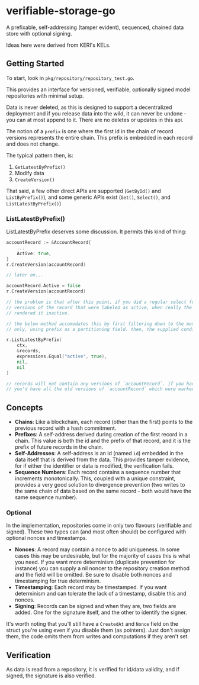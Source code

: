 # verifiable-storage-go
A prefixable, self-addressing (tamper evident), sequenced, chained data store with optional signing.

Ideas here were derived from KERI's KELs.

## Getting Started

To start, look in `pkg/repository/repository_test.go`.

This provides an interface for versioned, verifiable, optionally signed model repositories with
minimal setup.

Data is never deleted, as this is designed to support a decentralized deployment and if you release
data into the wild, it can never be undone - you can at most append to it. There are no deletes or
updates in this api.

The notion of a `prefix` is one where the first id in the chain of record versions represents the
entire chain. This prefix is embedded in each record and does not change.

The typical pattern then, is:

1. `GetLatestByPrefix()`
2. Modify data
3. `CreateVersion()`

That said, a few other direct APIs are supported (`GetById()` and `ListByPrefix()`), and some
generic APIs exist (`Get()`, `Select()`, and `ListLatestByPrefix()`)

### ListLatestByPrefix()

ListLatestByPrefix deserves some discussion. It permits this kind of thing:

```go
accountRecord := &AccountRecord{
    ...
    Active: true,
}
r.CreateVersion(accountRecord)

// later on...

accountRecord.Active = false
r.CreateVersion(accountRecord)

// the problem is that after this point, if you did a regular select for active accounts, you'd get
// versions of the record that were labeled as active, when really the most recent version has
// rendered it inactive.

// the below method accomodates this by first filtering down to the most recent records in sequences
// only, using prefix as a partitioning field. then, the supplied conditions are applied.

r.ListLatestByPrefix(
    ctx,
    &records, 
    expressions.Equal("active", true),
    nil,
    nil
)

// records will not contain any versions of `accountRecord`. if you had performed a regular select,
// you'd have all the old versions of `accountRecord` which were marked active.

```


## Concepts

- **Chains**: Like a blockchain, each record (other than the first) points to the previous record
with a hash commitment.
- **Prefixes**: A self-address derived during creation of the first record in a chain. This value is
both the id and the prefix of that record, and it is the prefix of future records in the chain.
- **Self-Addresses**: A self-address is an id (named `id`) embedded in the data itself that is derived
from the data. This provides tamper evidence, for if either the identifier or data is modified, the
verification fails.
- **Sequence Numbers**: Each record contains a sequence number that increments monotonically. This,
coupled with a unique constraint, provides a very good solution to divergence prevention (two
writes to the same chain of data based on the same record - both would have the same sequence
number).

### Optional

In the implementation, repositories come in only two flavours (verifiable and signed). These two
types can (and most often should) be configured with optional nonces and timestamps.

- **Nonces**: A record may contain a nonce to add uniqueness. In some cases this may be undesirable,
but for the majority of cases this is what you need. If you want more determinism (duplicate
prevention for instance) you can supply a nil noncer to the repository creation method and the field
will be omitted. Be sure to disable both nonces and timestamping for true determinism.
- **Timestamping**: Each record may be timestamped. If you want determinism and can tolerate the
lack of a timestamp, disable this and nonces.
- **Signing**: Records can be signed and when they are, two fields are added. One for the signature
itself, and the other to identify the signer.

It's worth noting that you'll still have a `CreatedAt` and `Nonce` field on the struct you're using
even if you disable them (as pointers). Just don't assign them, the code omits them from writes
and computations if they aren't set.

## Verification

As data is read from a repository, it is verified for id/data validity, and if signed, the
signature is also verified.
